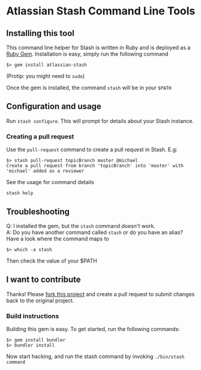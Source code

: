 # Atlassian Stash Command Line Tools

## Installing this tool
This command line helper for Stash is written in Ruby and is deployed as a [Ruby Gem](https://rubygems.org/gems/atlassian-stash/). Installation is easy, simply run the following command

    $> gem install atlassian-stash

(Protip: you might need to `sudo`)

Once the gem is installed, the command `stash` will be in your `$PATH`

## Configuration and usage
Run `stash configure`. This will prompt for details about your Stash instance.

### Creating a pull request
Use the `pull-request` command to create a pull request in Stash. E.g:

    $> stash pull-request topicBranch master @michael
    Create a pull request from branch 'topicBranch' into 'master' with 'michael' added as a reviewer

See the usage for command details 

    stash help

## Troubleshooting
Q: I installed the gem, but the `stash` command doesn't work.  
A: Do you have another command called `stash` or do you have an alias? Have a look where the command maps to

    $> which -a stash

Then check the value of your $PATH

## I want to contribute
Thanks! Please [fork this project](https://bitbucket.org/atlassian/atlassian-stash-rubygem/fork) and create a pull request to submit changes back to the original project.

### Build instructions
Building this gem is easy. To get started, run the following commands:

    $> gem install bundler
    $> bundler install

Now start hacking, and run the stash command by invoking `./bin/stash command`
